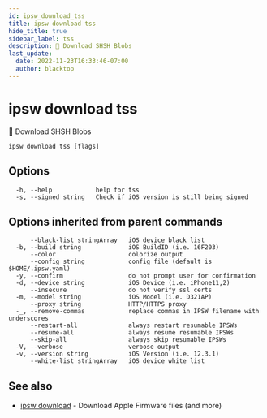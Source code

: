 ```yaml
---
id: ipsw_download_tss
title: ipsw download tss
hide_title: true
sidebar_label: tss
description: 🚧 Download SHSH Blobs
last_update:
  date: 2022-11-23T16:33:46-07:00
  author: blacktop
---
```

# ipsw download tss

🚧 Download SHSH Blobs

```
ipsw download tss [flags]
```

## Options

```
  -h, --help            help for tss
  -s, --signed string   Check if iOS version is still being signed
```

## Options inherited from parent commands

```
      --black-list stringArray   iOS device black list
  -b, --build string             iOS BuildID (i.e. 16F203)
      --color                    colorize output
      --config string            config file (default is $HOME/.ipsw.yaml)
  -y, --confirm                  do not prompt user for confirmation
  -d, --device string            iOS Device (i.e. iPhone11,2)
      --insecure                 do not verify ssl certs
  -m, --model string             iOS Model (i.e. D321AP)
      --proxy string             HTTP/HTTPS proxy
  -_, --remove-commas            replace commas in IPSW filename with underscores
      --restart-all              always restart resumable IPSWs
      --resume-all               always resume resumable IPSWs
      --skip-all                 always skip resumable IPSWs
  -V, --verbose                  verbose output
  -v, --version string           iOS Version (i.e. 12.3.1)
      --white-list stringArray   iOS device white list
```

## See also

* [ipsw download](/docs/cli/download/ipsw_download)	 - Download Apple Firmware files (and more)

